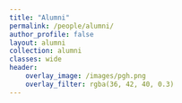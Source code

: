```yaml
---
title: "Alumni"
permalink: /people/alumni/
author_profile: false
layout: alumni
collection: alumni
classes: wide
header:
    overlay_image: /images/pgh.png
    overlay_filter: rgba(36, 42, 40, 0.3)
---
```

